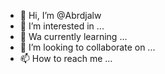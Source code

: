 - 👋 Hi, I’m @Abrdjalw
- 👀 I’m interested in ...
- 🌱 Wa currently learning ...
- 💞️ I’m looking to collaborate on ...
- 📫 How to reach me ...

<!---
Abrdjalw/Abrdjalw is a ✨ special ✨ repository because its `README.md` (this file) appears on your GitHub profile.
You can click the Preview link to take a look at your changes.
--->

